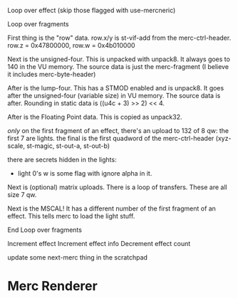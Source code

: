 Loop over effect (skip those flagged with use-mercneric)

Loop over fragments

First thing is the "row" data.
row.x/y is st-vif-add from the merc-ctrl-header.
row.z = 0x47800000, row.w = 0x4b010000


Next is the unsigned-four.
This is unpacked with unpack8.
It always goes to 140 in the VU memory.
The source data is just the merc-fragment (I believe it includes merc-byte-header)

After is the lump-four. This has a STMOD enabled and is unpack8.
It goes after the unsigned-four (variable size) in VU memory.
The source data is after. Rounding in static data is ((u4c + 3) >> 2) << 4.

After is the Floating Point data. This is copied as unpack32.

_only_ on the first fragment of an effect, there's an upload to 132 of 8 qw:
the first 7 are lights.
the final is the first quadword of the merc-ctrl-header (xyz-scale, st-magic, st-out-a, st-out-b)

there are secrets hidden in the lights:
- light 0's w is some flag with ignore alpha in it.


Next is (optional) matrix uploads.
There is a loop of transfers. These are all size 7 qw.

Next is the MSCAL!
It has a different number of the first fragment of an effect.
This tells merc to load the light stuff.

End Loop over fragments

Increment effect
Increment effect info
Decrement effect count

update some next-merc thing in the scratchpad


# Merc Renderer


